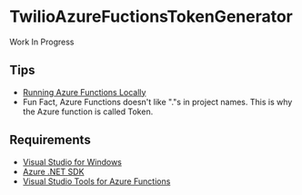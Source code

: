 # TwilioAzureFuctionsTokenGenerator

Work In Progress



## Tips
 - [Running Azure Functions Locally](https://docs.microsoft.com/en-us/azure/azure-functions/functions-run-local)
 - Fun Fact, Azure Functions doesn't like "."s in project names. This is why the Azure function is called Token.
 
## Requirements
- [Visual Studio for Windows](https://www.visualstudio.com/downloads/)
- [Azure .NET SDK](https://go.microsoft.com/fwlink/?LinkId=518003&clcid=0x409)
- [Visual Studio Tools for Azure Functions](https://aka.ms/azfunctiontools)
